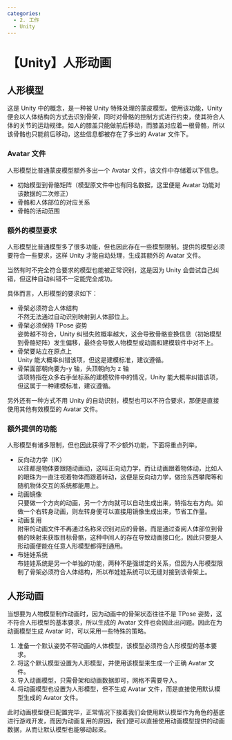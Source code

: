 ```yaml
---
categories:
  - 2. 工作
  - Unity
---
```


# 【Unity】人形动画

## 人形模型

这是 Unity 中的概念，是一种被 Unity 特殊处理的蒙皮模型。使用该功能，Unity 便会以人体结构的方式去识别骨架，同时对骨骼的控制方式进行约束，使其符合人体的关节的运动规律。如人的膝盖只能做前后移动，而膝盖对应着一根骨骼，所以该骨骼也只能前后移动，这些信息都被存在了多出的 Avatar 文件下。

### Avatar 文件

人形模型比普通蒙皮模型额外多出一个 Avatar 文件，该文件中存储着以下信息。

- 初始模型到骨骼矩阵（模型原文件中也有同名数据，这里便是 Avatar 功能对该数据的二次修正）
- 骨骼和人体部位的对应关系
- 骨骼的活动范围

### 额外的模型要求

人形模型比普通模型多了很多功能，但也因此存在一些模型限制。提供的模型必须要符合一些要求，这样 Unity 才能自动处理，生成其额外的 Avatar 文件。

当然有时不完全符合要求的模型也能被正常识别，这是因为 Unity 会尝试自己纠错，但这种自动纠错不一定能完全成功。

具体而言，人形模型的要求如下：

- 骨架必须符合人体结构  
  不然无法通过自动识别映射到人体部位上。
- 骨架必须保持 TPose 姿势  
  姿势越不符合，Unity 纠错失败概率越大，这会导致骨骼变换信息（初始模型到骨骼矩阵）发生偏移，最终会导致人物模型或动画和建模软件中对不上。
- 骨架要站立在原点上  
  Unity 能大概率纠错该项，但这是建模标准，建议遵循。
- 骨架面部朝向要为-y 轴，头顶朝向为 z 轴  
  该项特指在众多右手坐标系的建模软件中的情况，Unity 能大概率纠错该项，但这属于一种建模标准，建议遵循。

另外还有一种方式不用 Unity 的自动识别，模型也可以不符合要求，那便是直接使用其他有效模型的 Avatar 文件。

### 额外提供的功能

人形模型有诸多限制，但也因此获得了不少额外功能，下面将重点列举。

- 反向动力学（IK）  
  以往都是物体要跟随动画动，这叫正向动力学，而让动画跟着物体动，比如人的眼珠为一直注视着物体而跟着转动，这便是反向动力学，做捡东西攀爬等和随机物体交互的系统都能用上。
- 动画镜像  
  只要做一个方向的动画，另一个方向就可以自动生成出来，特指左右方向。如做一个右转身动画，则左转身便可以直接用镜像生成出来，节省工作量。
- 动画复用  
  附带的动画文件不再通过名称来识别对应的骨骼，而是通过查阅人体部位到骨骼的映射来获取目标骨骼，这种中间人的存在导致动画接口化，因此只要是人形动画便能在任意人形模型都得到通用。
- 布娃娃系统  
  布娃娃系统是另一个单独的功能，两种不是强绑定的关系，但因为人形模型限制了骨架必须符合人体结构，所以布娃娃系统可以无缝对接到该骨架上。

## 人形动画

当想要为人物模型制作动画时，因为动画中的骨架状态往往不是 TPose 姿势，这不符合人形模型的基本要求，所以生成的 Avatar 文件也会因此出问题。因此在为动画模型生成 Avatar 时，可以采用一些特殊的策略。

1. 准备一个默认姿势不带动画的人体模型，该模型必须符合人形模型的基本要求。
1. 将这个默认模型设置为人形模型，并使用该模型来生成一个正确 Avatar 文件。
1. 导入动画模型，只需骨架和动画数据即可，网格不需要导入。
1. 将动画模型也设置为人形模型，但不生成 Avatar 文件，而是直接使用默认模型生成的 Avator 文件。

此时动画模型便已配置完毕，正常情况下接着我们会使用默认模型作为角色的基底进行游戏开发，而因为动画复用的原因，我们便可以直接使用动画模型提供的动画数据，从而让默认模型也能够动起来。

